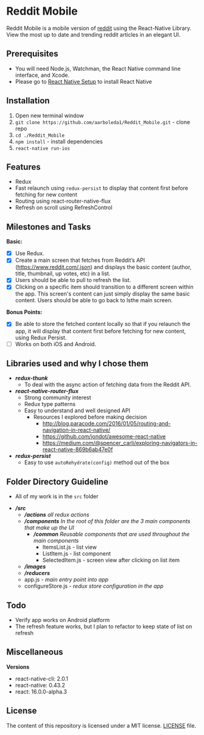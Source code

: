 # Reddit Mobile
Reddit Mobile is a mobile version of [reddit](https://www.reddit.com/) using the React-Native Library. View the most up to date and trending reddit articles in an elegant UI.
## Prerequisites
- You will need Node.js, Watchman, the React Native command line interface, and Xcode.
- Please go to [React Native Setup](https://facebook.github.io/react-native/docs/getting-started.html) to install React Native

## Installation
1. Open new terminal window
2. `git clone https://github.com/aarboleda1/Reddit_Mobile.git` - clone repo
3. `cd ./Reddit_Mobile`
4. `npm install` - install dependencies
5. `react-native run-ios`

## Features
- Redux
- Fast relaunch using `redux-persist` to display that content first before fetching for new content
- Routing using react-router-native-flux
- Refresh on scroll using RefreshControl

## Milestones and Tasks

**Basic:**
- [x] Use Redux.
- [x] Create a main screen that fetches from Reddit’s API (https://www.reddit.com/.json) and displays the basic content (author, title, thumbnail, up votes, etc) in a list.
- [x] Users should be able to pull to refresh the list.
- [x] Clicking on a specific item should transition to a different screen within the app. This screen's content can just simply display the same basic content. Users should be able to go back to lsthe main screen.

**Bonus Points:**

- [x] Be able to store the fetched content locally so that if you relaunch the app, it will display that content first before fetching for new content, using Redux Persist. 
- [ ] Works on both iOS and Android.

## Libraries used and why I chose them
- **_redux-thunk_** 
    - To deal with the async action of fetching data from the Reddit API.
- **_react-native-router-flux_**
    - Strong community interest
    - Redux type patterns
    - Easy to understand and well designed API
        * Resources I explored before making decision
            * http://blog.paracode.com/2016/01/05/routing-and-navigation-in-react-native/
            * https://github.com/jondot/awesome-react-native
            * https://medium.com/@spencer_carli/exploring-navigators-in-react-native-869b6ab47e0f
- **_redux-persist_**
    - Easy to use `autoRehydrate(config)` method out of the box

## Folder Directory Guideline
- All of my work is in the `src` folder
* **_/src_**
   - **_/actions_** _all redux actions_
   - **_/components_** _In the root of this folder are the 3 main components that make up the UI_        
     - **_/common_** _Reusable components that are used throughout the main components_
        + ItemsList.js - list view
        + ListItem.js - list component
        + SelectedItem.js - screen view after clicking on list item
   - **_/images_**    
   - **_/reducers_** 
   + app.js - _main entry point into app_    
   + configureStore.js - _redux store configuration in the app_
    
## Todo
- Verify app works on Android platform
- The refresh feature works, but I plan to refactor to keep state of list on refresh

## Miscellaneous
**Versions**
- react-native-cli: 2.0.1
- react-native: 0.43.2
- react: 16.0.0-alpha.3

## License
The content of this repository is licensed under a MIT license.
[LICENSE](/LICENSE) file.


